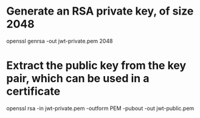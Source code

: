 # Generate an RSA private key, of size 2048
openssl genrsa -out jwt-private.pem 2048
# Extract the public key from the key pair, which can be used in a certificate
openssl rsa -in jwt-private.pem -outform PEM -pubout -out jwt-public.pem
